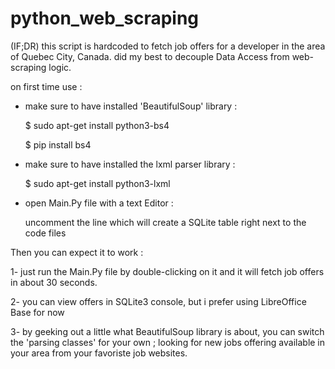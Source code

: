 # python_web_scraping

(IF;DR)
this script is hardcoded to fetch job offers for a developer in the area of Quebec City, Canada.
did my best to decouple Data Access from web-scraping logic.

on first time use :

* make sure to have installed 'BeautifulSoup' library :

  $ sudo apt-get install python3-bs4
  
  $ pip install bs4

* make sure to have installed the lxml parser library :

   $ sudo apt-get install python3-lxml

* open Main.Py file with a text Editor :

    uncomment the line which will create a SQLite table right next to the code files

Then you can expect it to work :

1- just run the Main.Py file by double-clicking on it and it will fetch job offers in about 30 seconds.

2- you can view offers in SQLite3 console, but i prefer using LibreOffice Base for now

3- by geeking out a little what BeautifulSoup library is about, you can switch the 'parsing classes' for your own ; looking for new jobs offering available in your area from your favoriste job websites.
